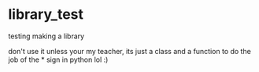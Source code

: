 # library_test
testing making a library 

don't use it unless your my teacher, its just a class and a function to do the job 
of the * sign in python lol :)
